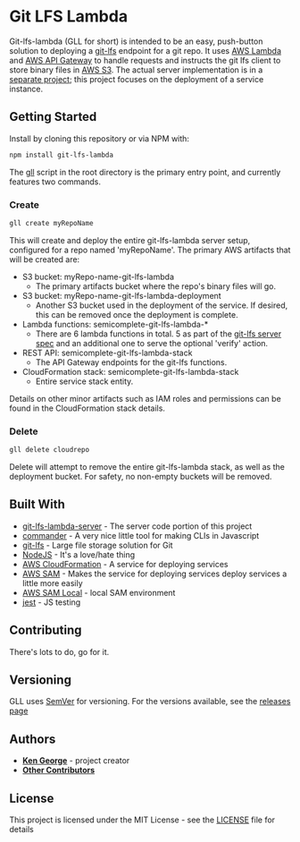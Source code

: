 # Git LFS Lambda
Git-lfs-lambda (GLL for short) is intended to be an easy, push-button solution to deploying a [git-lfs](https://git-lfs.github.com/) endpoint for a git repo. It uses [AWS Lambda](https://aws.amazon.com/lambda/) and [AWS API Gateway](https://aws.amazon.com/api-gateway/) to handle requests and instructs the git lfs client to store binary files in [AWS S3](https://aws.amazon.com/s3/). The actual server implementation is in a [separate project](https://github.com/kengeorge/git-lfs-lambda-server); this project focuses on the deployment of a service instance.


## Getting Started

Install by cloning this repository or via NPM with:
```bash
npm install git-lfs-lambda
```

The [gll](gll) script in the root directory is the primary entry point, and currently features two commands.


### Create
```bash
gll create myRepoName
```
This will create and deploy the entire git-lfs-lambda server setup, configured for a repo named 'myRepoName'. The primary AWS artifacts that will be created are:

* S3 bucket: myRepo-name-git-lfs-lambda
    * The primary artifacts bucket where the repo's binary files will go.
* S3 bucket: myRepo-name-git-lfs-lambda-deployment
    * Another S3 bucket used in the deployment of the service. If desired, this can be removed once the deployment is complete.
* Lambda functions: semicomplete-git-lfs-lambda-*
    * There are 6 lambda functions in total. 5 as part of the [git-lfs server spec](https://github.com/git-lfs/git-lfs/blob/master/docs/spec.md) and an additional one to serve the optional 'verify' action.
* REST API: semicomplete-git-lfs-lambda-stack
    * The API Gateway endpoints for the git-lfs functions.
* CloudFormation stack: semicomplete-git-lfs-lambda-stack
    * Entire service stack entity. 
 
Details on other minor artifacts such as IAM roles and permissions can be found in the CloudFormation stack details.

### Delete
```bash
gll delete cloudrepo
```

Delete will attempt to remove the entire git-lfs-lambda stack, as well as the deployment bucket. For safety, no non-empty buckets will be removed.

## Built With

* [git-lfs-lambda-server](https://github.com/kengeorge/git-lfs-lambda-server) - The server code portion of this project
* [commander](https://github.com/tj/commander.js) - A very nice little tool for making CLIs in Javascript
* [git-lfs](https://git-lfs.github.com/) - Large file storage solution for Git
* [NodeJS](https://nodejs.org/) - It's a love/hate thing
* [AWS CloudFormation](https://aws.amazon.com/cloudformation/) - A service for deploying services
* [AWS SAM](https://github.com/awslabs/serverless-application-model) - Makes the service for deploying services deploy services a little more easily
* [AWS SAM Local](https://github.com/awslabs/aws-sam-local) - local SAM environment
* [jest](https://facebook.github.io/jest/) - JS testing

## Contributing

There's lots to do, go for it.

## Versioning

GLL uses [SemVer](http://semver.org/) for versioning. For the versions available, see the [releases page](https://github.com/kengeorge/git-lfs-lambda/releases)

## Authors

* **[Ken George](https://github.com/kengeorge/)** - project creator
* **[Other Contributors](https://github.com/kengeorge/git-lfs-lambda/contributors/)**

## License

This project is licensed under the MIT License - see the [LICENSE](LICENSE) file for details
